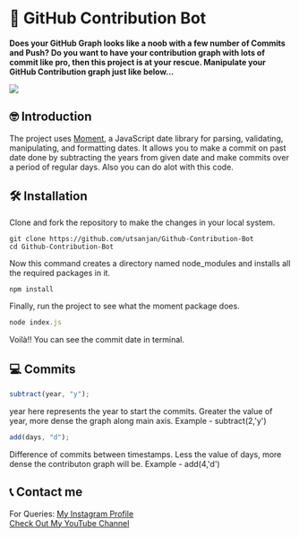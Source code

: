 # 🤖 GitHub Contribution Bot

**Does your GitHub Graph looks like a noob with a few number of Commits and Push? Do you want to have your contribution graph with lots of commit like pro, then this project is at your rescue. Manipulate your GitHub Contribution graph just like below...**<br>

<img src="https://lh3.googleusercontent.com/-tb9P3daTkpY/YMRo4INNT_I/AAAAAAAAiD4/ltoom0qwoyoMrwtGf40OcNBJJyikRtAGQCLcBGAsYHQ/s16000/download.png">

## 🤓 Introduction

The project uses [Moment](https://www.npmjs.com/package/moment), a JavaScript date library for parsing, validating, manipulating, and formatting dates. It allows you to make a commit on past date done by subtracting the years from given date and make commits over a period of regular days. Also you can do alot with this code.

## 🛠️ Installation

Clone and fork the repository to make the changes in your local system.

```git-bash
git clone https://github.com/utsanjan/Github-Contribution-Bot
cd Github-Contribution-Bot
```

Now this command creates a directory named node_modules and installs all the required packages in it.

```javascript
npm install
```

Finally, run the project to see what the moment package does.

```javascript
node index.js
```

Voilà!!
You can see the commit date in terminal.

## 💻 Commits

```javascript
subtract(year, "y");
```

year here represents the year to start the commits. Greater the value of year, more dense the graph along main axis. Example - subtract(2,'y')

```javascript
add(days, "d");
```

Difference of commits between timestamps. Less the value of days, more dense the contributon graph will be. Example - add(4,'d')

## 📞 Contact me  

For Queries: [My Instagram Profile](https://www.instagram.com/utsanjan/)  
[Check Out My YouTube Channel](https://www.youtube.com/DopeSatan)
